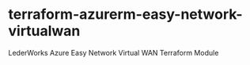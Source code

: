 # terraform-azurerm-easy-network-virtualwan
LederWorks Azure Easy Network Virtual WAN Terraform Module
